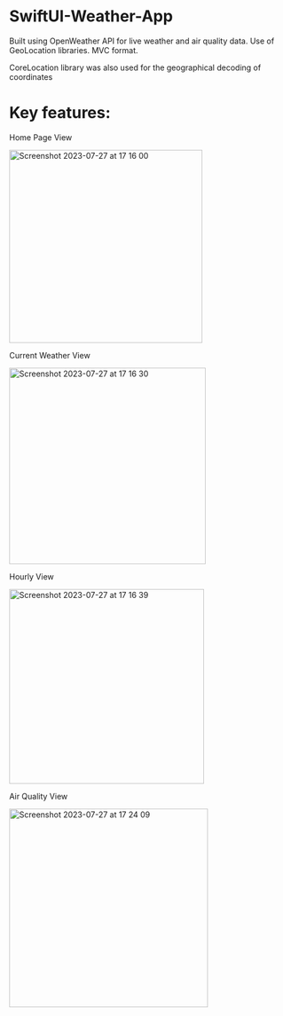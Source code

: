 # SwiftUI-Weather-App
Built using OpenWeather API for live weather and air quality data. Use of GeoLocation libraries. MVC format. 

CoreLocation library was also used for the geographical decoding of coordinates

<h1><b>Key features: </b></h1>

Home Page View

<img width="348" alt="Screenshot 2023-07-27 at 17 16 00" src="https://github.com/bi0hazarDD/SwiftUI-Weather-App/assets/41805267/73aa5818-d1f2-47d5-807e-39d1cde0ed74">



Current Weather View



<img width="354" alt="Screenshot 2023-07-27 at 17 16 30" src="https://github.com/bi0hazarDD/SwiftUI-Weather-App/assets/41805267/981bf1a8-68b4-463e-b46a-41caa70e92ad">



Hourly View



<img width="351" alt="Screenshot 2023-07-27 at 17 16 39" src="https://github.com/bi0hazarDD/SwiftUI-Weather-App/assets/41805267/de21b5dc-4c1d-4ef8-b9f0-130ca5a129e9">



Air Quality View



<img width="358" alt="Screenshot 2023-07-27 at 17 24 09" src="https://github.com/bi0hazarDD/SwiftUI-Weather-App/assets/41805267/d455db3e-0b2b-4616-9d54-bf6eb0f456b1">

